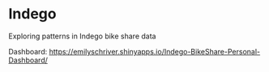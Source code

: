 # Indego
Exploring patterns in Indego bike share data

Dashboard: https://emilyschriver.shinyapps.io/Indego-BikeShare-Personal-Dashboard/
